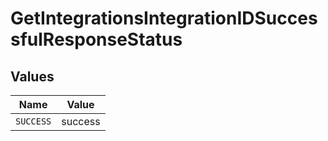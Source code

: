 # GetIntegrationsIntegrationIDSuccessfulResponseStatus


## Values

| Name      | Value     |
| --------- | --------- |
| `SUCCESS` | success   |